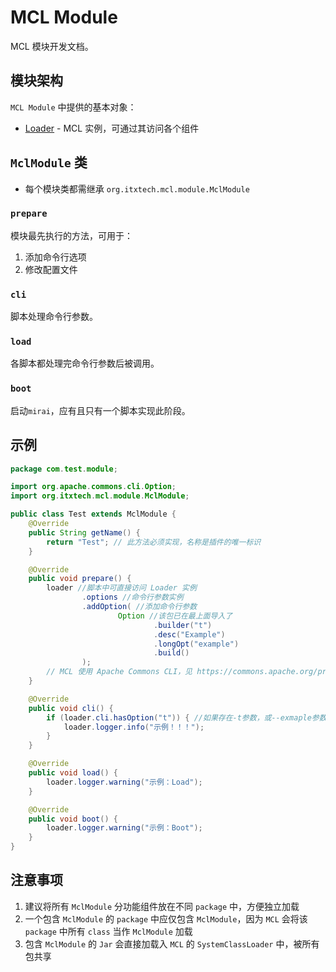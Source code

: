 # MCL Module

MCL 模块开发文档。

## 模块架构

`MCL Module` 中提供的基本对象：

* [Loader](../src/main/java/org/itxtech/mcl/Loader.java) - MCL 实例，可通过其访问各个组件

## `MclModule` 类

* 每个模块类都需继承 `org.itxtech.mcl.module.MclModule`

### `prepare`

模块最先执行的方法，可用于：

1. 添加命令行选项
2. 修改配置文件

### `cli`

脚本处理命令行参数。

### `load`

各脚本都处理完命令行参数后被调用。

### `boot`

启动`mirai`，应有且只有一个脚本实现此阶段。

## 示例

```java
package com.test.module;

import org.apache.commons.cli.Option;
import org.itxtech.mcl.module.MclModule;

public class Test extends MclModule {
    @Override
    public String getName() {
        return "Test"; // 此方法必须实现，名称是插件的唯一标识
    }

    @Override
    public void prepare() {
        loader //脚本中可直接访问 Loader 实例
                .options //命令行参数实例
                .addOption( //添加命令行参数
                        Option //该包已在最上面导入了
                                .builder("t")
                                .desc("Example")
                                .longOpt("example")
                                .build()
                );
        // MCL 使用 Apache Commons CLI，见 https://commons.apache.org/proper/commons-cli/
    }

    @Override
    public void cli() {
        if (loader.cli.hasOption("t")) { //如果存在-t参数，或--exmaple参数
            loader.logger.info("示例！！！");
        }
    }

    @Override
    public void load() {
        loader.logger.warning("示例：Load");
    }

    @Override
    public void boot() {
        loader.logger.warning("示例：Boot");
    }
}
```

## 注意事项

1. 建议将所有 `MclModule` 分功能组件放在不同 `package` 中，方便独立加载
2. 一个包含 `MclModule` 的 `package` 中应仅包含 `MclModule`，因为 `MCL` 会将该 `package` 中所有 `class` 当作 `MclModule` 加载
3. 包含 `MclModule` 的 `Jar` 会直接加载入 `MCL` 的 `SystemClassLoader` 中，被所有包共享
